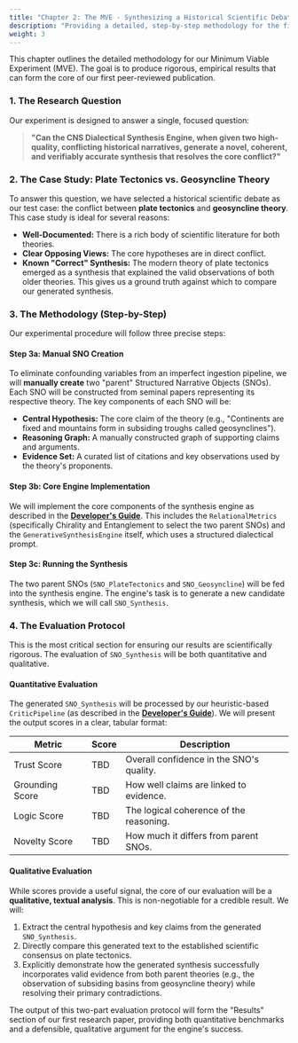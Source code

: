 ```yaml
---
title: "Chapter 2: The MVE - Synthesizing a Historical Scientific Debate"
description: "Providing a detailed, step-by-step methodology for the first experiment designed to produce concrete, publishable results."
weight: 3
---
```


This chapter outlines the detailed methodology for our Minimum Viable Experiment (MVE). The goal is to produce rigorous, empirical results that can form the core of our first peer-reviewed publication.

### 1. The Research Question

Our experiment is designed to answer a single, focused question:

> **"Can the CNS Dialectical Synthesis Engine, when given two high-quality, conflicting historical narratives, generate a novel, coherent, and verifiably accurate synthesis that resolves the core conflict?"**

### 2. The Case Study: Plate Tectonics vs. Geosyncline Theory

To answer this question, we have selected a historical scientific debate as our test case: the conflict between **plate tectonics** and **geosyncline theory**. This case study is ideal for several reasons:
-   **Well-Documented:** There is a rich body of scientific literature for both theories.
-   **Clear Opposing Views:** The core hypotheses are in direct conflict.
-   **Known "Correct" Synthesis:** The modern theory of plate tectonics emerged as a synthesis that explained the valid observations of both older theories. This gives us a ground truth against which to compare our generated synthesis.

### 3. The Methodology (Step-by-Step)

Our experimental procedure will follow three precise steps:

#### Step 3a: Manual SNO Creation
To eliminate confounding variables from an imperfect ingestion pipeline, we will **manually create** two "parent" Structured Narrative Objects (SNOs). Each SNO will be constructed from seminal papers representing its respective theory. The key components of each SNO will be:
-   **Central Hypothesis:** The core claim of the theory (e.g., "Continents are fixed and mountains form in subsiding troughs called geosynclines").
-   **Reasoning Graph:** A manually constructed graph of supporting claims and arguments.
-   **Evidence Set:** A curated list of citations and key observations used by the theory's proponents.

#### Step 3b: Core Engine Implementation
We will implement the core components of the synthesis engine as described in the **[Developer's Guide](/guides/building-cns-2.0-developers-guide/chapter-4-synthesis-engine/)**. This includes the `RelationalMetrics` (specifically Chirality and Entanglement to select the two parent SNOs) and the `GenerativeSynthesisEngine` itself, which uses a structured dialectical prompt.

#### Step 3c: Running the Synthesis
The two parent SNOs (`SNO_PlateTectonics` and `SNO_Geosyncline`) will be fed into the synthesis engine. The engine's task is to generate a new candidate synthesis, which we will call `SNO_Synthesis`.

### 4. The Evaluation Protocol

This is the most critical section for ensuring our results are scientifically rigorous. The evaluation of `SNO_Synthesis` will be both quantitative and qualitative.

#### Quantitative Evaluation
The generated `SNO_Synthesis` will be processed by our heuristic-based `CriticPipeline` (as described in the **[Developer's Guide](/guides/building-cns-2.0-developers-guide/chapter-3-critic-pipeline/)**). We will present the output scores in a clear, tabular format:

| Metric          | Score | Description                               |
|-----------------|-------|-------------------------------------------|
| Trust Score     | TBD   | Overall confidence in the SNO's quality.  |
| Grounding Score | TBD   | How well claims are linked to evidence.   |
| Logic Score     | TBD   | The logical coherence of the reasoning.   |
| Novelty Score   | TBD   | How much it differs from parent SNOs.     |

#### Qualitative Evaluation
While scores provide a useful signal, the core of our evaluation will be a **qualitative, textual analysis**. This is non-negotiable for a credible result. We will:
1.  Extract the central hypothesis and key claims from the generated `SNO_Synthesis`.
2.  Directly compare this generated text to the established scientific consensus on plate tectonics.
3.  Explicitly demonstrate how the generated synthesis successfully incorporates valid evidence from both parent theories (e.g., the observation of subsiding basins from geosyncline theory) while resolving their primary contradictions.

The output of this two-part evaluation protocol will form the "Results" section of our first research paper, providing both quantitative benchmarks and a defensible, qualitative argument for the engine's success.

